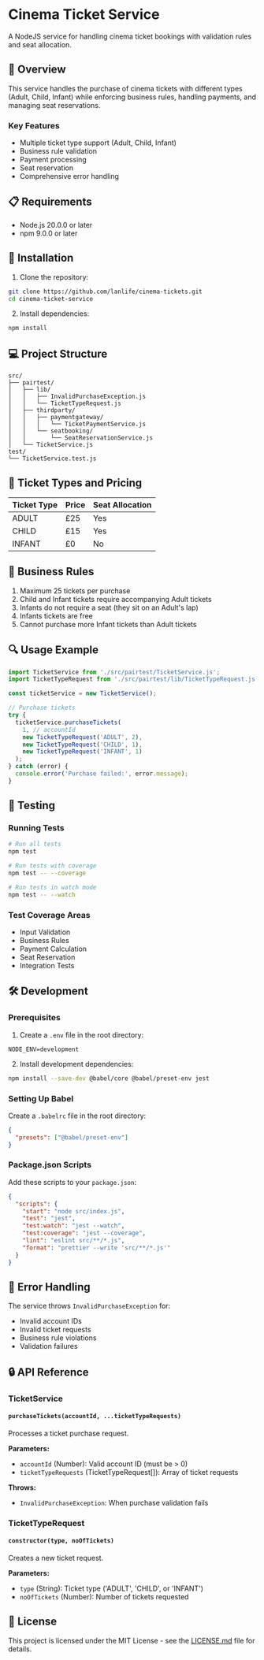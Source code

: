 # Cinema Ticket Service

A NodeJS service for handling cinema ticket bookings with validation rules and seat allocation.

## 🎯 Overview

This service handles the purchase of cinema tickets with different types (Adult, Child, Infant) while enforcing business rules, handling payments, and managing seat reservations.

### Key Features

- Multiple ticket type support (Adult, Child, Infant)
- Business rule validation
- Payment processing
- Seat reservation
- Comprehensive error handling

## 📋 Requirements

- Node.js 20.0.0 or later
- npm 9.0.0 or later

## 🚀 Installation

1. Clone the repository:
```bash
git clone https://github.com/lanlife/cinema-tickets.git
cd cinema-ticket-service
```

2. Install dependencies:
```bash
npm install
```

## 💻 Project Structure

```
src/
├── pairtest/
│   ├── lib/
│   │   ├── InvalidPurchaseException.js
│   │   └── TicketTypeRequest.js
│   ├── thirdparty/
│   │   ├── paymentgateway/
│   │   │   └── TicketPaymentService.js
│   │   └── seatbooking/
│   │       └── SeatReservationService.js
│   └── TicketService.js
test/
└── TicketService.test.js
```

## 🎫 Ticket Types and Pricing

| Ticket Type | Price | Seat Allocation |
|-------------|-------|-----------------|
| ADULT       | £25   | Yes            |
| CHILD       | £15   | Yes            |
| INFANT      | £0    | No             |

## 📜 Business Rules

1. Maximum 25 tickets per purchase
2. Child and Infant tickets require accompanying Adult tickets
3. Infants do not require a seat (they sit on an Adult's lap)
4. Infants tickets are free
5. Cannot purchase more Infant tickets than Adult tickets

## 🔍 Usage Example

```javascript
import TicketService from './src/pairtest/TicketService.js';
import TicketTypeRequest from './src/pairtest/lib/TicketTypeRequest.js';

const ticketService = new TicketService();

// Purchase tickets
try {
  ticketService.purchaseTickets(
    1, // accountId
    new TicketTypeRequest('ADULT', 2),
    new TicketTypeRequest('CHILD', 1),
    new TicketTypeRequest('INFANT', 1)
  );
} catch (error) {
  console.error('Purchase failed:', error.message);
}
```

## 🧪 Testing

### Running Tests

```bash
# Run all tests
npm test

# Run tests with coverage
npm test -- --coverage

# Run tests in watch mode
npm test -- --watch
```

### Test Coverage Areas

- Input Validation
- Business Rules
- Payment Calculation
- Seat Reservation
- Integration Tests

## 🛠 Development

### Prerequisites

1. Create a `.env` file in the root directory:
```env
NODE_ENV=development
```

2. Install development dependencies:
```bash
npm install --save-dev @babel/core @babel/preset-env jest
```

### Setting Up Babel

Create a `.babelrc` file in the root directory:
```json
{
  "presets": ["@babel/preset-env"]
}
```

### Package.json Scripts

Add these scripts to your `package.json`:
```json
{
  "scripts": {
    "start": "node src/index.js",
    "test": "jest",
    "test:watch": "jest --watch",
    "test:coverage": "jest --coverage",
    "lint": "eslint src/**/*.js",
    "format": "prettier --write 'src/**/*.js'"
  }
}
```

## 🚨 Error Handling

The service throws `InvalidPurchaseException` for:
- Invalid account IDs
- Invalid ticket requests
- Business rule violations
- Validation failures

## 🔒 API Reference

### TicketService

#### `purchaseTickets(accountId, ...ticketTypeRequests)`

Processes a ticket purchase request.

**Parameters:**
- `accountId` (Number): Valid account ID (must be > 0)
- `ticketTypeRequests` (TicketTypeRequest[]): Array of ticket requests

**Throws:**
- `InvalidPurchaseException`: When purchase validation fails

### TicketTypeRequest

#### `constructor(type, noOfTickets)`

Creates a new ticket request.

**Parameters:**
- `type` (String): Ticket type ('ADULT', 'CHILD', or 'INFANT')
- `noOfTickets` (Number): Number of tickets requested


## 📝 License

This project is licensed under the MIT License - see the [LICENSE.md](LICENSE.md) file for details.

